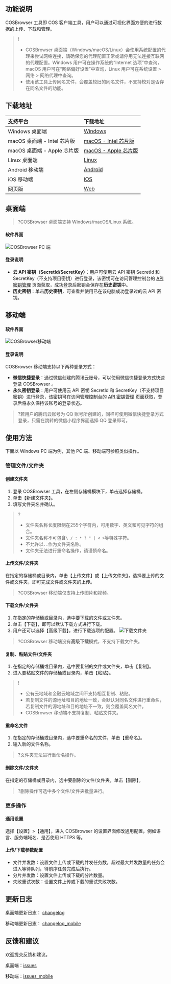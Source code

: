 ## 功能说明
COSBrowser 工具即 COS 客户端工具，用户可以通过可视化界面方便的进行数据的上传、下载和管理。

>!
>- COSBrowser 桌面端（Windows/macOS/Linux）会使用系统配置的代理来尝试网络连接，请确保您的代理配置正常或请停用无法连接互联网的代理配置。Windows 用户可在操作系统的“Internet 选项”中查询，macOS 用户可在“网络偏好设置”中查询，Linux 用户可在系统设置 > 网络 > 网络代理中查询。
>- 使用该工具上传同名文件，会覆盖较旧的同名文件，不支持校对是否存在同名文件的功能。

## 下载地址

|支持平台|下载地址|
|:---|:---|
|Windows 桌面端|[Windows](https://cos5.cloud.tencent.com/cosbrowser/cosbrowser-setup-latest.exe)|
|macOS 桌面端 - Intel 芯片版|[macOS - Intel 芯片版](https://cos5.cloud.tencent.com/cosbrowser/cosbrowser-latest.dmg)|
|macOS 桌面端 - Apple 芯片版|[macOS - Apple 芯片版](https://cosbrowser.cloud.tencent.com/cosbrowser-latest-arm64.dmg)|
|Linux 桌面端|[Linux](https://cos5.cloud.tencent.com/cosbrowser/cosbrowser-latest-linux.zip)|
|Android 移动端|[Android](https://sj.qq.com/myapp/detail.htm?apkName=com.qcloud.cos.client)|
|iOS 移动端|[iOS](https://apps.apple.com/cn/app/id1469323992)|
|网页版|[Web](https://cosbrowser.cloud.tencent.com/web)|

## 桌面端

>?COSBrowser 桌面端支持 Windows/macOS/Linux 系统。

#### 软件界面

![COSBrowser PC 端](https://main.qcloudimg.com/raw/6b36f6090281ac7925544ac42bbef55c.png)

#### 登录说明

  - **云 API 密钥（SecretId/SecretKey）**：用户可使用云 API 密钥 SecretId 和 SecretKey（不支持项目密钥）进行登录，该密钥可在访问管理控制台的 [API 密钥管理](https://console.cloud.tencent.com/cam/capi) 页面获取，成功登录后密钥会保存在**历史密钥**中。
  - **历史密钥**：单击**历史密钥**，可查看并使用已在该电脑成功登录过的云 API 密钥。

## 移动端

#### 软件界面

![COSBrowser移动端](https://main.qcloudimg.com/raw/8cde524816485071348ff3d7aaca863f.png)

#### 登录说明

COSBrowser 移动端支持以下两种登录方式：
  - **微信快捷登录**：通过微信创建的腾讯云账号，可以使用微信快捷登录方式快速登录 COSBrowser 。
  - **永久密钥登录**：用户可使用云 API 密钥 SecretId 和 SecretKey（不支持项目密钥）进行登录，该密钥可在访问管理控制台的 [API 密钥管理](https://console.cloud.tencent.com/cam/capi) 页面获取，登录后将永久保持该账号的登录状态。

>?若用户的腾讯云账号为 QQ 账号所创建的，同样可使用微信快捷登录方式登录，只需在跳转的微信小程序界面选择 QQ 登录即可。

## 使用方法

下面以 Windows PC 端为例，其他 PC 端、移动端可参照类似操作。

### 管理文件/文件夹
#### 创建文件夹
1. 登录 COSBrowser 工具，在左侧存储桶模块下，单击选择存储桶。
2. 单击【新建文件夹】。
3. 填写文件夹名并确认。
>?
>- 文件夹名称长度限制在255个字符内，可用数字、英文和可见字符的组合。
>- 文件夹名称不可包含`\ / : * ? " | < >`等特殊字符。
>- 不允许以`..`作为文件夹名称。
>- 文件夹无法进行重命名操作，请谨慎命名。

#### 上传文件/文件夹
在指定的存储桶或目录内，单击【上传文件】或【上传文件夹】，选择要上传的文件或文件夹，即可完成文件或文件夹的上传。
>?COSBrowser 移动端仅支持上传图片和视频。

#### 下载文件/文件夹
1. 在指定的存储桶或目录内，选中要下载的文件或文件夹。
2. 单击【下载】，即可以默认下载方式进行下载。
3. 用户还可以选择【高级下载】，进行下载选项的配置。
![下载文件夹](https://main.qcloudimg.com/raw/e57f4a12cfce6c97ddc5c27d8f25cf4b.jpg)
>?COSBrowser 移动端没有**高级下载**模式，不支持下载文件夹。

#### 复制、粘贴文件/文件夹
1. 在指定的存储桶或目录内，选中要复制的文件或文件夹，单击【复制】。
2. 进入要粘贴文件的存储桶或目录内，单击【粘贴】。
>!
>- 公有云地域和金融云地域之间不支持相互复制、粘贴。
>- 若复制文件的源地址和目的地址一致，会默认对同名文件进行重命名，若复制文件的源地址和目的地址不一致，则会覆盖同名文件。
>- COSBrowser 移动端不支持复制、粘贴文件夹。

#### 重命名文件
1. 在指定的存储桶或目录内，选中要重命名的文件，单击【重命名】。
2. 输入新的文件名称。
>?文件夹无法进行重命名操作。

#### 删除文件/文件夹
在指定的存储桶或目录内，选中要删除的文件/文件夹，单击【删除】。
>?删除操作可选中多个文件/文件夹批量进行。

### 更多操作
#### 通用设置
选择【设置】>【通用】，进入 COSBrowser 的设置界面修改通用配置，例如语言、服务端域名、是否使用 HTTPS 等。

#### 上传/下载参数配置
- 文件并发数：设置文件上传或下载的并发任务数，超过最大并发数量的任务会进入等待队列，待前序任务完成后执行。
- 分片并发数：设置文件上传或下载的分片数量。
- 失败重试次数：设置文件上传或下载的重试失败次数。

## 更新日志

桌面端更新日志： [changelog](https://github.com/tencentyun/cosbrowser/blob/master/changelog.md)

移动端更新日志： [changelog_mobile](https://github.com/tencentyun/cosbrowser/blob/master/changelog_mobile.md)

## 反馈和建议

欢迎提交反馈和建议。

桌面端：[issues](https://github.com/tencentyun/cosbrowser/issues)

移动端：[issues_mobile](https://support.qq.com/embed/phone/67467)
